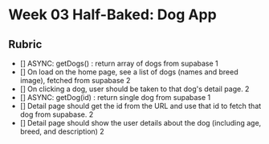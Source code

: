 # Week 03 Half-Baked: Dog App

## Rubric

-   [] ASYNC: getDogs() : return array of dogs from supabase 1
-   [] On load on the home page, see a list of dogs (names and breed image), fetched from supabase 2
-   [] On clicking a dog, user should be taken to that dog's detail page. 2
-   [] ASYNC: getDog(id) : return single dog from supabase 1
-   [] Detail page should get the id from the URL and use that id to fetch that dog from supabase. 2
-   [] Detail page should show the user details about the dog (including age, breed, and description) 2
